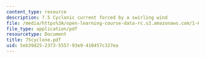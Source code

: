 ```yaml
---
content_type: resource
description: 7.5 Cyclonic current forced by a swirling wind
file: /media/https%3A/open-learning-course-data-rc.s3.amazonaws.com/1-63-advanced-fluid-dynamics-of-the-environment-fall-2002/5eb39d252373555793e9410457c327ea_75cyclone.pdf
file_type: application/pdf
resourcetype: Document
title: 75cyclone.pdf
uid: 5eb39d25-2373-5557-93e9-410457c327ea
---
```

